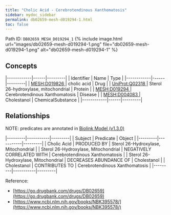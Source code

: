 ```yaml
---
title: "Cholic Acid - Cerebrotendinous Xanthomatosis"
sidebar: mydoc_sidebar
permalink: db02659-mesh-d019294-1.html
toc: false 
---
```



Path ID: `DB02659_MESH_D019294_1`
{% include image.html url="images/db02659-mesh-d019294-1.png" file="db02659-mesh-d019294-1.png" alt="db02659-mesh-d019294-1" %}

## Concepts

|------------|------|---------|
| Identifier | Name | Type    |
|------------|------|---------|
| <a href="https://identifiers.org/MESH:D019826">MESH:D019826 </a> | cholic acid | Drug |
| <a href="https://identifiers.org/UniProt:Q02318">UniProt:Q02318 </a> | Sterol 26-hydroxylase, mitochondrial | Protein |
| <a href="https://identifiers.org/MESH:D019294">MESH:D019294 </a> | Cerebrotendinous Xanthomatosis | Disease |
| <a href="https://identifiers.org/MESH:D004083">MESH:D004083 </a> | Cholestanol | ChemicalSubstance |
|------------|------|---------|

## Relationships


NOTE: predicates are annotated in <a href="https://github.com/biolink/biolink-model/releases/tag/v1.3.0">Biolink Model (v1.3.0)</a>

|---------|-----------|---------|
| Subject | Predicate | Object  |
|---------|-----------|---------|
| Cholic Acid | PRODUCED BY | Sterol 26-Hydroxylase, Mitochondrial |
| Sterol 26-Hydroxylase, Mitochondrial | NEGATIVELY CORRELATED WITH | Cerebrotendinous Xanthomatosis |
| Sterol 26-Hydroxylase, Mitochondrial | DECREASES ABUNDANCE OF | Cholestanol |
| Cholestanol | CONTRIBUTES TO | Cerebrotendinous Xanthomatosis |
|---------|-----------|---------|

Reference: 
  - [https://go.drugbank.com/drugs/DB02659](https://go.drugbank.com/drugs/DB02659)
  - [https://www.ncbi.nlm.nih.gov/books/NBK395578/](https://www.ncbi.nlm.nih.gov/books/NBK395578/)
